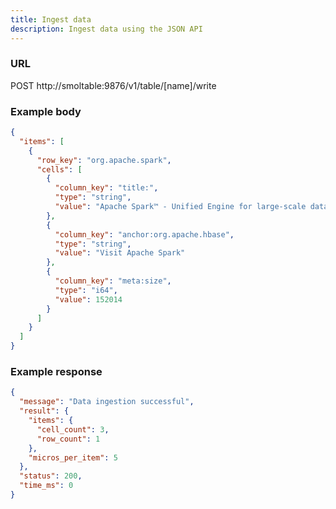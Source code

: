 ```yaml
---
title: Ingest data
description: Ingest data using the JSON API
---
```


### URL

POST http://smoltable:9876/v1/table/[name]/write

### Example body

```json
{
  "items": [
    {
      "row_key": "org.apache.spark",
      "cells": [
        {
          "column_key": "title:",
          "type": "string",
          "value": "Apache Spark™ - Unified Engine for large-scale data analytics"
        },
        {
          "column_key": "anchor:org.apache.hbase",
          "type": "string",
          "value": "Visit Apache Spark"
        },
        {
          "column_key": "meta:size",
          "type": "i64",
          "value": 152014
        }
      ]
    }
  ]
}
```

### Example response

```json
{
  "message": "Data ingestion successful",
  "result": {
    "items": {
      "cell_count": 3,
      "row_count": 1
    },
    "micros_per_item": 5
  },
  "status": 200,
  "time_ms": 0
}
```
